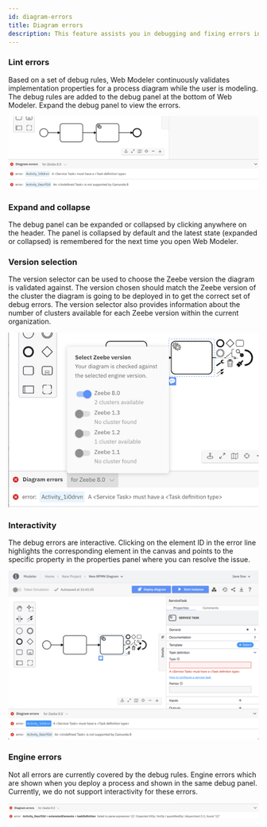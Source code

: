 ```yaml
---
id: diagram-errors
title: Diagram errors
description: This feature assists you in debugging and fixing errors in your processes.
---
```


### Lint errors

Based on a set of debug rules, Web Modeler continuously validates implementation properties for a process diagram while the user is modeling. The debug rules are added to the debug panel at the bottom of Web Modeler. Expand the debug panel to view the errors.

![error panel](img/diagram-errors/error-panel.png)

### Expand and collapse

The debug panel can be expanded or collapsed by clicking anywhere on the header. The panel is collapsed by default and the latest state (expanded or collapsed) is remembered for the next time you open Web Modeler.

### Version selection

The version selector can be used to choose the Zeebe version the diagram is validated against. The version chosen should match the Zeebe version of the cluster the diagram is going to be deployed in to get the correct set of debug errors. The version selector also provides information about the number of clusters available for each Zeebe version within the current organization.

![error panel](img/diagram-errors/version-selector.png)

### Interactivity

The debug errors are interactive. Clicking on the element ID in the error line highlights the corresponding element in the canvas and points to the specific property in the properties panel where you can resolve the issue.

![error panel](img/diagram-errors/interactivity.png)

### Engine errors

Not all errors are currently covered by the debug rules. Engine errors which are shown when you deploy a process and shown in the same debug panel. Currently, we do not support interactivity for these errors.

![error panel](img/diagram-errors/engine-error.png)
